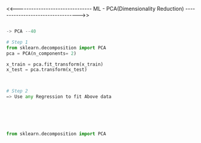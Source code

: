 <<------------------------------- ML - PCA(Dimensionality Reduction) ---------------------------------->>

```python

-> PCA --40

# Step 1
from sklearn.decomposition import PCA
pca = PCA(n_components= 2)

x_train = pca.fit_transform(x_train)
x_test = pca.transform(x_test)



# Step 2
=> Use any Regression to fit Above data






from sklearn.decomposition import PCA